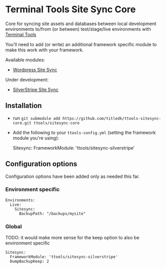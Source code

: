 # Terminal Tools Site Sync Core

Core for syncing site assets and databases between local development 
environments to/from (or between) test/stage/live environments
with [Terminal Tools](https://github.com/titledk/ttools-core)

You'll need to add (or write) an additional framework specific module
to make this work with your framework.

Available modules:

* [Wordpress Site Sync](https://github.com/CPHCloud/ttools-sitesync-wordpress)


Under development:

* [SilverStripe Site Sync](https://github.com/titledk/ttools-sitesync-silverstripe)



## Installation

* run `git submodule add https://github.com/titledk/ttools-sitesync-core.git ttools/sitesync-core`
* Add the following to your `ttools-config.yml` (setting the framework module you're using):

	Sitesync:
		FrameworkModule: 'ttools/sitesync-silverstripe'


## Configuration options

Configuration options have been added only as needed this far.

### Environment specific

    Environments:
      Live:
        Sitesync:
          BackupPath: "/backups/mysite"

### Global

TODO: it would make more sense for the keep option to also be environment specific

    Sitesync:
      FrameworkModule: 'ttools/sitesync-silverstripe'
      DumpBackupKeep: 2
